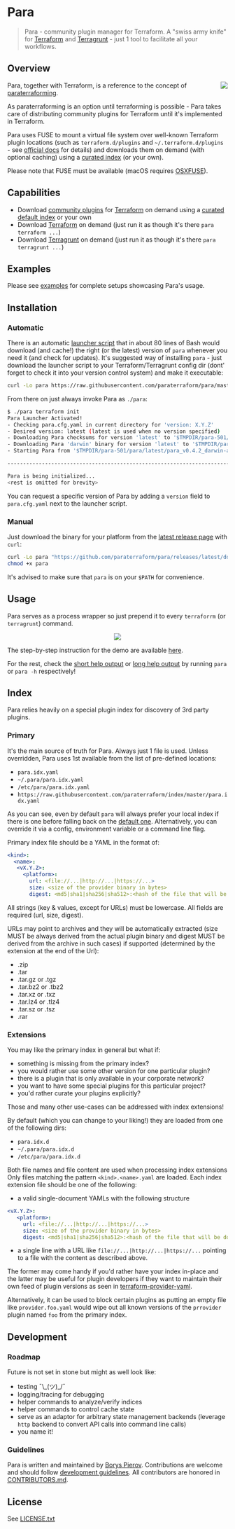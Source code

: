 # Para

> Para - community plugin manager for Terraform.
> A "swiss army knife" for [Terraform] and [Terragrunt] - just 1 tool to facilitate all your workflows.
 
## Overview

<a href="https://en.wiktionary.org/wiki/paraterraform#English" target="_blank"><img align="right" src="docs/para.png"></a>
Para, together with Terraform, is a reference to the concept of [paraterraforming](https://en.wikipedia.org/wiki/Terraforming#Paraterraforming).

As paraterraforming is an option until terraforming is possible - Para takes care of distributing community plugins
for Terraform until it's implemented in Terraform.

Para uses FUSE to mount a virtual file system over well-known Terraform plugin locations (such as `terraform.d/plugins`
and `~/.terraform.d/plugins` - see [official docs](https://www.terraform.io/docs/extend/how-terraform-works.html#plugin-locations) for
details) and downloads them on demand (with optional caching) using a [curated index](https://github.com/paraterraform/index) (or your own).

Please note that FUSE must be available (macOS requires [OSXFUSE](https://osxfuse.github.io)).

## Capabilities

* Download [community plugins](https://www.terraform.io/docs/providers/type/community-index.html) for [Terraform] on demand using a [curated default index](https://github.com/paraterraform/index) or your own
* Download [Terraform] on demand (just run it as though it's there `para terraform ...`)
* Download [Terragrunt] on demand (just run it as though it's there `para terragrunt ...`)

## Examples

Please see [examples](./examples) for complete setups showcasing Para's usage.  

## Installation

### Automatic

There is an automatic [launcher script](https://github.com/paraterraform/para/blob/master/para) that in about 80 lines of
Bash would download (and cache!) the right (or the latest) version of `para` whenever you need it (and check for updates).
It's suggested way of installing `para` - just download the launcher script to your Terraform/Terragrunt config dir
(dont' forget to check it into your version control system) and make it executable:
```bash
curl -Lo para https://raw.githubusercontent.com/paraterraform/para/master/para && chmod +x para 
``` 
From there on just always invoke Para as `./para`:
```bash
$ ./para terraform init
Para Launcher Activated!
- Checking para.cfg.yaml in current directory for 'version: X.Y.Z'
- Desired version: latest (latest is used when no version specified)
- Downloading Para checksums for version 'latest' to '$TMPDIR/para-501/para/latest'
- Downloading Para 'darwin' binary for version 'latest' to '$TMPDIR/para-501/para/latest'
- Starting Para from '$TMPDIR/para-501/para/latest/para_v0.4.2_darwin-amd64'

------------------------------------------------------------------------

Para is being initialized...
<rest is omitted for brevity>
```

You can request a specific version of Para by adding a `version` field to `para.cfg.yaml` next to the launcher script.

### Manual

Just download the binary for your platform from the [latest release page](https://github.com/github.com/paraterraform/para/releases/latest) with `curl`:
```bash
curl -Lo para "https://github.com/paraterraform/para/releases/latest/download/$(curl -L https://github.com/paraterraform/para/releases/latest/download/SHA256SUMS | grep -i $(uname -s) | awk '{ print $2 }')"
chmod +x para
```

It's advised to make sure that `para` is on your `$PATH` for convenience.

## Usage

Para serves as a process wrapper so just prepend it to every `terraforrm` (or `terragrunt`) command.

<div align="center">
  <img src="docs/demo.svg">
</div>

The step-by-step instruction for the demo are available [here](./docs/demo.md). 

For the rest, check the [short help output](./docs/help/short.md) or [long help output](./docs/help/long.md) by running `para` or `para -h` respectively!

## Index

Para relies heavily on a special plugin index for discovery of 3rd party plugins.

### Primary

It's the main source of truth for Para. Always just 1 file is used. Unless overridden, Para uses 1st available from
the list of pre-defined locations:
* `para.idx.yaml`
* `~/.para/para.idx.yaml`
* `/etc/para/para.idx.yaml`
* `https://raw.githubusercontent.com/paraterraform/index/master/para.idx.yaml`

As you can see, even by default `para` will always prefer your local index if there is one before falling back on the
[default one]((https://github.com/paraterraform/index)). Alternatively, you can override it via a config, environment
variable or a command line flag. 

Primary index file should be a YAML in the format of:

```yaml
<kind>:
  <name>:
   <vX.Y.Z>:
     <platform>:
       url: <file://...|http://...|https://...>
       size: <size of the provider binary in bytes>
       digest: <md5|sha1|sha256|sha512>:<hash of the file that will be download - verified before extraction>
```

All strings (key & values, except for URLs) must be lowercase. All fields are required (url, size, digest).

URLs may point to archives and they will be automatically extracted (size MUST be always derived from the actual
plugin binary and digest MUST be derived from the archive in such cases) if supported (determined by the extension
at the end of the Url):
  * .zip
  * .tar
  * .tar.gz  or .tgz
  * .tar.bz2 or .tbz2
  * .tar.xz  or .txz
  * .tar.lz4 or .tlz4
  * .tar.sz  or .tsz
  * .rar

### Extensions

You may like the primary index in general but what if:
* something is missing from the primary index?
* you would rather use some other version for one particular plugin?
* there is a plugin that is only available in your corporate network?
* you want to have some special plugins for this particular project?
* you'd rather curate your plugins explicitly?

Those and many other use-cases can be addressed with index extensions!

By default (which you can change to your liking!) they are loaded from one of the following dirs:
* `para.idx.d`
* `~/.para/para.idx.d`
* `/etc/para/para.idx.d`

Both file names and file content are used when processing index extensions
Only files matching the pattern `<kind>.<name>.yaml` are loaded.
Each index extension file should be one of the following:
* a valid single-document YAMLs with the following structure
```yaml
<vX.Y.Z>:
   <platform>:
     url: <file://...|http://...|https://...>
     size: <size of the provider binary in bytes>
     digest: <md5|sha1|sha256|sha512>:<hash of the file that will be download - verified before extraction>
```
* a single line with a URL like `file://...|http://...|https://...` pointing to a file with the content as described above.

The former may come handy if you'd rather have your index in-place and the latter may be useful for plugin developers if
they want to maintain their own feed of plugin versions as seen in [terraform-provider-yaml](https://github.com/ashald/terraform-provider-yaml/blob/master/provider.yaml.yaml).

Alternatively, it can be used to block certain plugins as putting an empty file like `provider.foo.yaml` would wipe out
all known versions of the `prrovider` plugin named `foo` from the primary index.  

## Development

### Roadmap

Future is not set in stone but might as well look like:
* testing ¯\\\_(ツ)_/¯
* logging/tracing for debugging
* helper commands to analyze/verify indices
* helper commands to control cache state  
* serve as an adaptor for arbitrary state management backends (leverage `http` backend to convert API calls into command line calls)
* you name it!

### Guidelines

Para is written and maintained by [Borys Pierov](https://github.com/ashald).
Contributions are welcome and should follow [development guidelines](./docs/development.md).
All contributors are honored in [CONTRIBUTORS.md](./CONTRIBUTORS.md).

## License

See [LICENSE.txt](./LICENSE.txt)

[Terraform]: https://www.terraform.io
[Terragrunt]: https://github.com/gruntwork-io/terragrunt